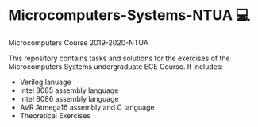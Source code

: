 # Microcomputers-Systems-NTUA :computer:	
Microcomputers Course 2019-2020-NTUA

This repository contains tasks and solutions for the exercises of the Microcomputers Systems undergraduate ECE Course. It includes:
* Verilog lanuage
* Intel 8085 assembly language
* Intel 8086 assembly language
* AVR Atmega16 assembly and C language
* Theoretical Exercises
